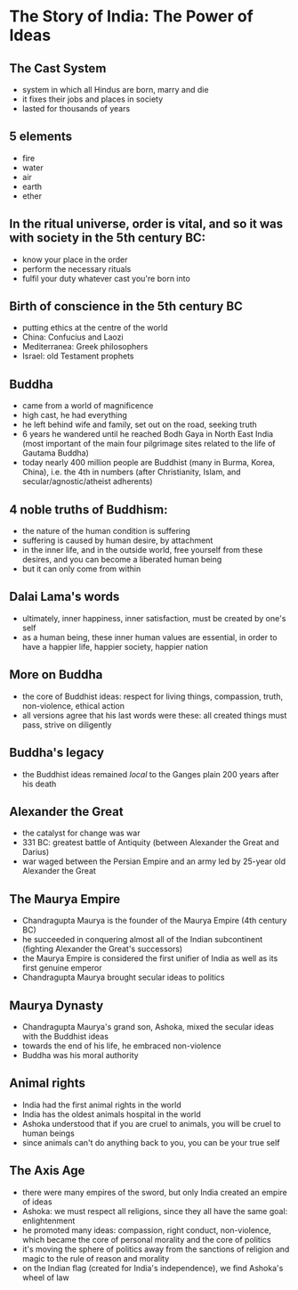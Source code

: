 # The Story of India: The Power of Ideas

## The Cast System
* system in which all Hindus are born, marry and die
* it fixes their jobs and places in society
* lasted for thousands of years

## 5 elements
* fire
* water 
* air 
* earth
* ether

## In the ritual universe, order is vital, and so it was with society in the 5th century BC:
* know your place in the order
* perform the necessary rituals
* fulfil your duty whatever cast you're born into

## Birth of conscience in the 5th century BC
* putting ethics at the centre of the world
* China: Confucius and Laozi
* Mediterranea: Greek philosophers
* Israel: old Testament prophets

## Buddha
* came from a world of magnificence
* high cast, he had everything
* he left behind wife and family, set out on the road, seeking truth
* 6 years he wandered until he reached Bodh Gaya in North East India (most important of the main four pilgrimage sites related to the life of Gautama Buddha)
* today nearly 400 million people are Buddhist (many in Burma, Korea, China), i.e. the 4th in numbers (after Christianity, Islam, and secular/agnostic/atheist adherents)

## 4 noble truths of Buddhism:
* the nature of the human condition is suffering
* suffering is caused by human desire, by attachment
* in the inner life, and in the outside world, free yourself from these desires, and you can become a liberated human being
* but it can only come from within

## Dalai Lama's words
* ultimately, inner happiness, inner satisfaction, must be created by one's self
* as a human being, these inner human values are essential, in order to have a happier life, happier society, happier nation

## More on Buddha
* the core of Buddhist ideas: respect for living things, compassion, truth, non-violence, ethical action
* all versions agree that his last words were these: all created things must pass, strive on diligently

## Buddha's legacy
* the Buddhist ideas remained *local* to the Ganges plain 200 years after his death

## Alexander the Great
* the catalyst for change was war
* 331 BC: greatest battle of Antiquity (between Alexander the Great and Darius)
* war waged between the Persian Empire and an army led by 25-year old Alexander the Great

## The Maurya Empire
* Chandragupta Maurya is the founder of the Maurya Empire (4th century BC)
* he succeeded in conquering almost all of the Indian subcontinent (fighting Alexander the Great's successors)
* the Maurya Empire is considered the first unifier of India as well as its first genuine emperor
* Chandragupta Maurya brought secular ideas to politics

## Maurya Dynasty
* Chandragupta Maurya's grand son, Ashoka, mixed the secular ideas with the Buddhist ideas
* towards the end of his life, he embraced non-violence
* Buddha was his moral authority

## Animal rights
* India had the first animal rights in the world
* India has the oldest animals hospital in the world
* Ashoka understood that if you are cruel to animals, you will be cruel to human beings
* since animals can't do anything back to you, you can be your true self

## The Axis Age
* there were many empires of the sword, but only India created an empire of ideas
* Ashoka: we must respect all religions, since they all have the same goal: enlightenment
* he promoted many ideas: compassion, right conduct, non-violence, which became the core of personal morality and the core of politics
* it's moving the sphere of politics away from the sanctions of religion and magic to the rule of reason and morality
* on the Indian flag (created for India's independence), we find Ashoka's wheel of law
